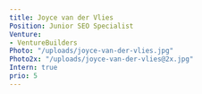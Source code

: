 ```yaml
---
title: Joyce van der Vlies
Position: Junior SEO Specialist
Venture:
- VentureBuilders
Photo: "/uploads/joyce-van-der-vlies.jpg"
Photo2x: "/uploads/joyce-van-der-vlies@2x.jpg"
Intern: true
prio: 5
---
```

